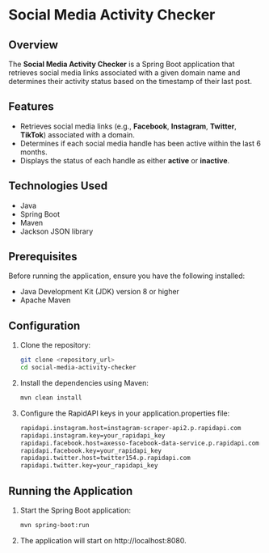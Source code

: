 # Social Media Activity Checker

## Overview
The **Social Media Activity Checker** is a Spring Boot application that retrieves social media links associated with a given domain name and determines their activity status based on the timestamp of their last post.

## Features
- Retrieves social media links (e.g., **Facebook**, **Instagram**, **Twitter**, **TikTok**) associated with a domain.
- Determines if each social media handle has been active within the last 6 months.
- Displays the status of each handle as either **active** or **inactive**.

## Technologies Used
- Java
- Spring Boot
- Maven
- Jackson JSON library

## Prerequisites
Before running the application, ensure you have the following installed:
- Java Development Kit (JDK) version 8 or higher
- Apache Maven

## Configuration
1. Clone the repository:
   ```bash
   git clone <repository_url>
   cd social-media-activity-checker
2. Install the dependencies using Maven:
   ```bash
   mvn clean install
3. Configure the RapidAPI keys in your application.properties file:
   ```bash
   rapidapi.instagram.host=instagram-scraper-api2.p.rapidapi.com
   rapidapi.instagram.key=your_rapidapi_key
   rapidapi.facebook.host=axesso-facebook-data-service.p.rapidapi.com
   rapidapi.facebook.key=your_rapidapi_key
   rapidapi.twitter.host=twitter154.p.rapidapi.com
   rapidapi.twitter.key=your_rapidapi_key

## Running the Application
1. Start the Spring Boot application:
   ```bash
   mvn spring-boot:run
2. The application will start on http://localhost:8080.
